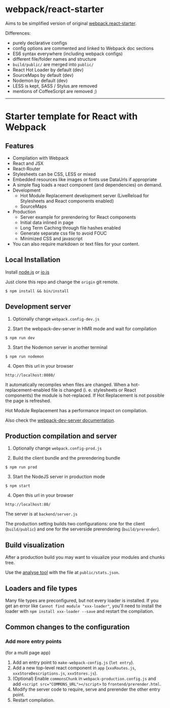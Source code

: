 # webpack/react-starter

Aims to be simplified version of original [webpack.react-starter](https://github.com/webpack/react-starter).

Differences:
* purely declarative configs
* config options are commented and linked to Webpack doc sections
* ES6 syntax everywhere (including webpack configs)
* different file/folder names and structure
* `build/public/` are merged into `public/`
* React Hot Loader by default (dev)
* SourceMaps by default (dev)
* Nodemon by default (dev)
* LESS is kept, SASS / Stylus are removed
* mentions of CoffeeScript are removed ;)

---

# Starter template for React with Webpack

## Features

* Compilation with Webpack
* React and JSX
* React-Router
* Stylesheets can be CSS, LESS or mixed
* Embedded resources like images or fonts use DataUrls if appropriate
* A simple flag loads a react component (and dependencies) on demand.
* Development
  * Hot Module Replacement development server (LiveReload for Stylesheets and React components enabled)
  * SourceMaps
* Production
  * Server example for prerendering for React components
  * Initial data inlined in page
  * Long Term Caching through file hashes enabled
  * Generate separate css file to avoid FOUC
  * Minimized CSS and javascript
* You can also require markdown or text files for your content.

## Local Installation

Install [node.js](https://nodejs.org) or [io.js](https://iojs.org)

Just clone this repo and change the `origin` git remote.

```text
$ npm install && bin/install
```

## Development server

1) Optionally change `webpack.config-dev.js`

2) Start the webpack-dev-server in HMR mode and wait for compilation
```
$ npm run dev
```

3) Start the Nodemon server in another terminal
```
$ npm run nodemon
```

4) Open this url in your browser
```
http://localhost:8080/
```

It automatically recompiles when files are changed. When a hot-replacement-enabled file is changed (i. e. stylesheets or React components) the module is hot-replaced. If Hot Replacement is not possible the page is refreshed.

Hot Module Replacement has a performance impact on compilation.

Also check the [webpack-dev-server documentation](http://webpack.github.io/docs/webpack-dev-server.html).


## Production compilation and server

1) Optionally change `webpack.config-prod.js`

2) Build the client bundle and the prerendering bundle
```
$ npm run prod
```

3) Start the NodeJS server in production mode
```
$ npm start
```

4) Open this url in your browser
```
http://localhost:80/
```

The server is at `backend/server.js`

The production setting builds two configurations: one for the client (`build/public`) and one for the serverside prerendering (`build/prerender`).


## Build visualization

After a production build you may want to visualize your modules and chunks tree.

Use the [analyse tool](http://webpack.github.io/analyse/) with the file at `public/stats.json`.


## Loaders and file types

Many file types are preconfigured, but not every loader is installed. If you get an error like `Cannot find module "xxx-loader"`, you'll need to install the loader with `npm install xxx-loader --save` and restart the compilation.


## Common changes to the configuration

### Add more entry points

(for a multi page app)

1. Add an entry point to `make-webpack-config.js` (`let entry`).
2. Add a new top-level react component in `app` (`xxxRoutes.js`, `xxxStoreDescriptions.js`, `xxxStores.js`).
3. (Optional) Enable `commonsChunk` in `webpack-production.config.js` and add `<script src="COMMONS_URL"></script>` to `frontend/prerender.html`.
4. Modify the server code to require, serve and prerender the other entry point.
5. Restart compilation.